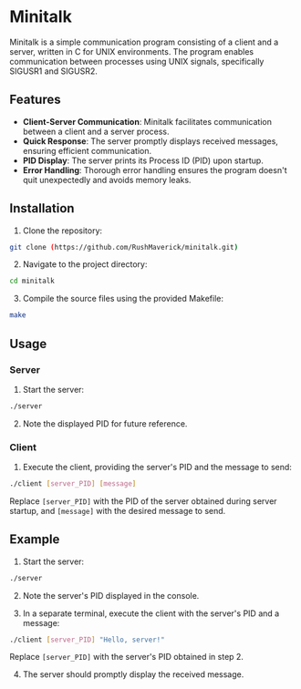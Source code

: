 # Minitalk

Minitalk is a simple communication program consisting of a client and a server, written in C for UNIX environments. The program enables communication between processes using UNIX signals, specifically SIGUSR1 and SIGUSR2.

## Features

- **Client-Server Communication**: Minitalk facilitates communication between a client and a server process.
- **Quick Response**: The server promptly displays received messages, ensuring efficient communication.
- **PID Display**: The server prints its Process ID (PID) upon startup.
- **Error Handling**: Thorough error handling ensures the program doesn't quit unexpectedly and avoids memory leaks.

## Installation

1. Clone the repository:

```bash
git clone (https://github.com/RushMaverick/minitalk.git)
```

2. Navigate to the project directory:

```bash
cd minitalk
```

3. Compile the source files using the provided Makefile:

```bash
make
```

## Usage

### Server

1. Start the server:

```bash
./server
```

2. Note the displayed PID for future reference.

### Client

1. Execute the client, providing the server's PID and the message to send:

```bash
./client [server_PID] [message]
```

Replace `[server_PID]` with the PID of the server obtained during server startup, and `[message]` with the desired message to send.

## Example

1. Start the server:

```bash
./server
```

2. Note the server's PID displayed in the console.

3. In a separate terminal, execute the client with the server's PID and a message:

```bash
./client [server_PID] "Hello, server!"
```

Replace `[server_PID]` with the server's PID obtained in step 2.

4. The server should promptly display the received message.
